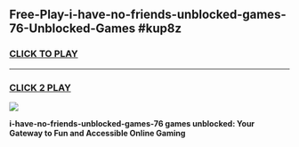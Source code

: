 
## Free-Play-i-have-no-friends-unblocked-games-76-Unblocked-Games #kup8z
<h3>
<a href="https://news.freeplayer.one?title=i-have-no-friends-unblocked-games-76&ref=8M">CLICK TO PLAY</a></h3>
<hr>

<h3>
<a href="https://news.freeplayer.one?title=i-have-no-friends-unblocked-games-76&ref=8M">CLICK 2 PLAY</a>
  
</h3>

<a href="https://news.freeplayer.one?title=i-have-no-friends-unblocked-games-76&ref=8M"><img src="https://clearcache.store/games.png"></a>


**i-have-no-friends-unblocked-games-76 games unblocked: Your Gateway to Fun and Accessible Online Gaming**
